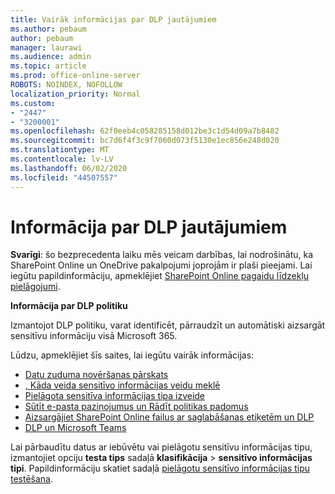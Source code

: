 ```yaml
---
title: Vairāk informācijas par DLP jautājumiem
ms.author: pebaum
author: pebaum
manager: laurawi
ms.audience: admin
ms.topic: article
ms.prod: office-online-server
ROBOTS: NOINDEX, NOFOLLOW
localization_priority: Normal
ms.custom:
- "2447"
- "3200001"
ms.openlocfilehash: 62f0eeb4c058285158d012be3c1d54d09a7b8482
ms.sourcegitcommit: bc7d6f4f3c9f7060d073f5130e1ec856e248d020
ms.translationtype: MT
ms.contentlocale: lv-LV
ms.lasthandoff: 06/02/2020
ms.locfileid: "44507557"
---
```

# <a name="information-about-dlp-issues"></a>Informācija par DLP jautājumiem

**Svarīgi**: šo bezprecedenta laiku mēs veicam darbības, lai nodrošinātu, ka SharePoint Online un OneDrive pakalpojumi joprojām ir plaši pieejami. Lai iegūtu papildinformāciju, apmeklējiet [SharePoint Online pagaidu līdzekļu pielāgojumi](https://aka.ms/ODSPAdjustments).

**Informācija par DLP politiku**

Izmantojot DLP politiku, varat identificēt, pārraudzīt un automātiski aizsargāt sensitīvu informāciju visā Microsoft 365.

Lūdzu, apmeklējiet šīs saites, lai iegūtu vairāk informācijas:

- [Datu zuduma novēršanas pārskats](https://docs.microsoft.com/microsoft-365/compliance/data-loss-prevention-policies)
- [, Kāda veida sensitīvo informācijas veidu meklē](https://docs.microsoft.com/microsoft-365/compliance/sensitive-information-type-entity-definitions)
- [Pielāgota sensitīva informācijas tipa izveide](https://docs.microsoft.com/microsoft-365/compliance/create-a-custom-sensitive-information-type)
- [Sūtīt e-pasta paziņojumus un Rādīt politikas padomus](https://docs.microsoft.com/microsoft-365/compliance/use-notifications-and-policy-tips)
- [Aizsargājiet SharePoint Online failus ar saglabāšanas etiķetēm un DLP](https://docs.microsoft.com/microsoft-365/compliance/protect-sharepoint-online-files-with-office-365-labels-and-dlp)
- [DLP un Microsoft Teams](https://docs.microsoft.com/microsoft-365/compliance/dlp-microsoft-teams)

Lai pārbaudītu datus ar iebūvētu vai pielāgotu sensitīvu informācijas tipu, izmantojiet opciju **testa tips** sadaļā **klasifikācija**  >  **sensitīvo informācijas tipi**. Papildinformāciju skatiet sadaļā [pielāgotu sensitīvo informācijas tipu testēšana](https://docs.microsoft.com/microsoft-365/compliance/create-a-custom-sensitive-information-type#create-custom-sensitive-information-types-in-the-security--compliance-center).